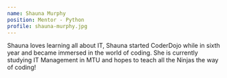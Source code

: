 ```yaml
---
name: Shauna Murphy
position: Mentor - Python
profile: shauna-murphy.jpg
---
```


Shauna loves learning all about IT, Shauna started CoderDojo while in sixth year and became immersed in the world of coding. She is currently studying IT Management in MTU and hopes to teach all the Ninjas the way of coding!